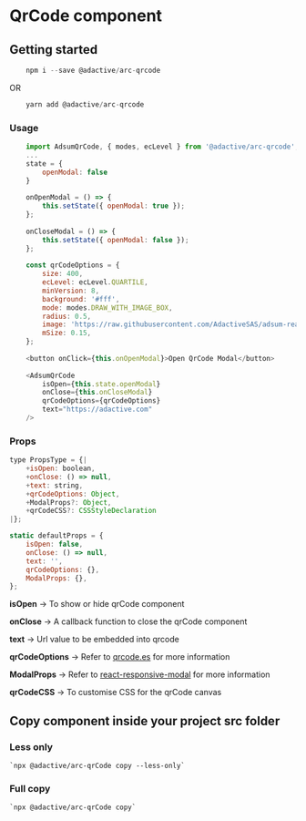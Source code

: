 # QrCode component

## Getting started

```javascript
    npm i --save @adactive/arc-qrcode
```
OR
```javascript
    yarn add @adactive/arc-qrcode
```

### Usage
```javascript
    import AdsumQrCode, { modes, ecLevel } from '@adactive/arc-qrcode';
    ...
    state = {
        openModal: false
    }
    
    onOpenModal = () => {
        this.setState({ openModal: true });
    };
    
    onCloseModal = () => {
        this.setState({ openModal: false });
    };
    
    const qrCodeOptions = {
        size: 400,
        ecLevel: ecLevel.QUARTILE,
        minVersion: 8,
        background: '#fff',
        mode: modes.DRAW_WITH_IMAGE_BOX,
        radius: 0.5,
        image: 'https://raw.githubusercontent.com/AdactiveSAS/adsum-react-components/master/logo.jpg',
        mSize: 0.15,
    };
    
    <button onClick={this.onOpenModal}>Open QrCode Modal</button>
    
    <AdsumQrCode
        isOpen={this.state.openModal}
        onClose={this.onCloseModal}
        qrCodeOptions={qrCodeOptions}
        text="https://adactive.com"
    />
```
### Props

```javascript
type PropsType = {|
    +isOpen: boolean,
    +onClose: () => null,
    +text: string,
    +qrCodeOptions: Object,
    +ModalProps?: Object,
    +qrCodeCSS?: CSSStyleDeclaration
|};

static defaultProps = {
    isOpen: false,
    onClose: () => null,
    text: '',
    qrCodeOptions: {},
    ModalProps: {},
};
```

**isOpen** -> To show or hide qrCode component

**onClose** -> A callback function to close the qrCode component

**text** -> Url value to be embedded into qrcode

**qrCodeOptions** -> Refer to [qrcode.es](https://github.com/AdactiveSAS/qrcode.js) for more information

**ModalProps** -> Refer to [react-responsive-modal](https://github.com/pradel/react-responsive-modal) for more information

**qrCodeCSS** ->  To customise CSS for the qrCode canvas

## Copy component inside your project src folder  

### Less only
    `npx @adactive/arc-qrCode copy --less-only`
    
### Full copy
    `npx @adactive/arc-qrCode copy`
